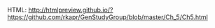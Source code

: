 
HTML: http://htmlpreview.github.io/?https://github.com/rkapr/GenStudyGroup/blob/master/Ch_5/Ch5.html
